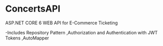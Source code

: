 # ConcertsAPI

ASP.NET CORE 6 WEB API for E-Commerce Ticketing 

-Includes Repository Pattern
 ,Authorization and Authentication with JWT Tokens
 ,AutoMapper


